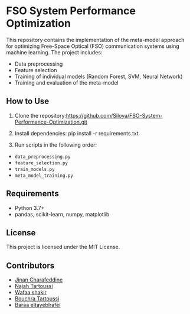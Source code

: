 # FSO System Performance Optimization

This repository contains the implementation of the meta-model approach for optimizing Free-Space Optical (FSO) communication systems using machine learning. The project includes:

- Data preprocessing
- Feature selection
- Training of individual models (Random Forest, SVM, Neural Network)
- Training and evaluation of the meta-model

## **How to Use**

1. Clone the repository:https://github.com/Siloya/FSO-System-Performance-Optimization.git
2.  Install dependencies:
pip install -r requirements.txt

3. Run scripts in the following order:
- `data_preprocessing.py`
- `feature_selection.py`
- `train_models.py`
- `meta_model_training.py`


## **Requirements**
- Python 3.7+
- pandas, scikit-learn, numpy, matplotlib

## **License**
This project is licensed under the MIT License.

## **Contributors**
- [Jinan Charafeddine](mailto:jinan.charafeddine@devinci.fr)
- [Najah Tartoussi](mailto:najahtartoussi30@gmail.com)
- [Wafaa shakir](mailto:wafaa.shakir@devinici.fr)
- [Bouchra Tartoussi](mailto:bouchratartoussi@gmail.com)
- [Baraa eltayeblrafei](mailto:baraa.eltayeblrafei@isae.edu.lb)

